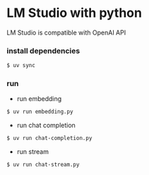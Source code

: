 # LM Studio with python

LM Studio is compatible with OpenAI API

### install dependencies

```bash
$ uv sync
```

### run

* run embedding

```bash
$ uv run embedding.py
```

* run chat completion

```bash
$ uv run chat-completion.py
```

* run stream

```bash
$ uv run chat-stream.py
```